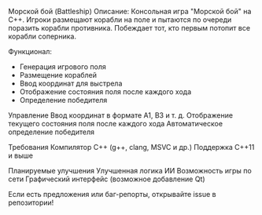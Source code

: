 Морской бой (Battleship)
Описание:
Консольная игра "Морской бой" на C++. Игроки размещают корабли на поле и пытаются по очереди поразить корабли противника. Побеждает тот, кто первым потопит все корабли соперника.

Функционал:
* Генерация игрового поля
* Размещение кораблей
* Ввод координат для выстрела
* Отображение состояния поля после каждого хода
* Определение победителя

Управление
Ввод координат в формате A1, B3 и т. д.
Отображение текущего состояния поля после каждого хода
Автоматическое определение победителя

Требования
Компилятор C++ (g++, clang, MSVC и др.)
Поддержка C++11 и выше

Планируемые улучшения
Улучшенная логика ИИ
Возможность игры по сети
Графический интерфейс (возможное добавление Qt)

Если есть предложения или баг-репорты, открывайте issue в репозитории!
